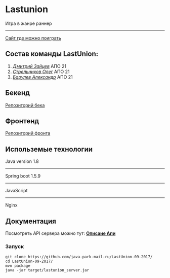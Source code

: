 # Lastunion
Игра в жанре раннер
***
[Сайт где можно поиграть](https://lastunion.ml)
## Состав команды LastUnion:
1) <a href="https://github.com/HaseProgram" style="font-style: italic;">Дмитрий Зайцев</a> АПО 21
2) <a href="https://github.com/strelnikoff" style="font-style: italic;">Стрельников Олег</a> АПО 21
3) <a href="https://github.com/HustonMmmavr" style="font-style: italic;">Барулев Александр</a> АПО 21

## Бекенд
[Репозиторий бека](https://github.com/java-park-mail-ru/LastUnion-09-2017/)

## Фронтенд
[Репозиторий фронта](https://github.com/frontend-park-mail-ru/2017_2_LastUnion)

## Использемые технологии
Java version 1.8
***
Spring boot 1.5.9
***
JavaScript
***
Nginx

## Документация
Посмотреть API сервера можно тут: <a href="https://app.swaggerhub.com/apis/HustonMmmavr/server_api/1.0.0" style="font-weight: bold">Описаие Апи</a>

### Запуск
    git clone https://github.com/java-park-mail-ru/LastUnion-09-2017/
    cd LastUnion-09-2017/
    mvn package
    java -jar target/lastunion_server.jar